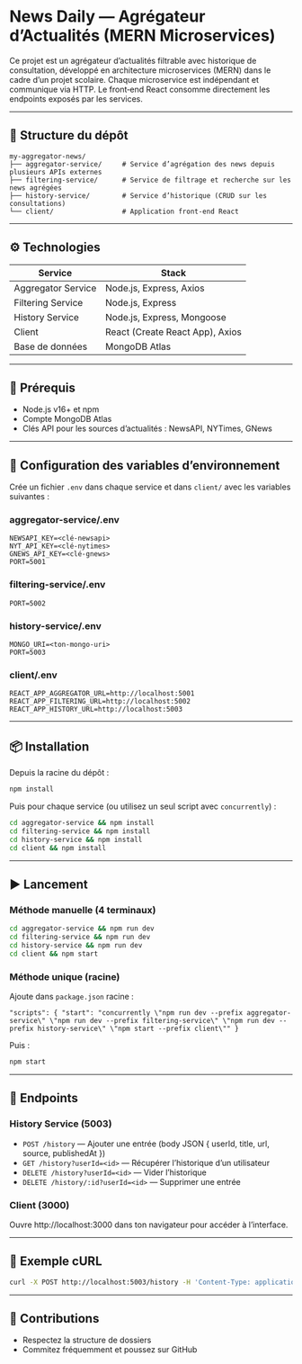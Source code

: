 # News Daily — Agrégateur d’Actualités (MERN Microservices)

Ce projet est un agrégateur d’actualités filtrable avec historique de consultation, développé en architecture microservices (MERN) dans le cadre d’un projet scolaire. Chaque microservice est indépendant et communique via HTTP. Le front‑end React consomme directement les endpoints exposés par les services.

---
## 📁 Structure du dépôt
```
my-aggregator-news/
├── aggregator-service/     # Service d’agrégation des news depuis plusieurs APIs externes
├── filtering-service/      # Service de filtrage et recherche sur les news agrégées
├── history-service/        # Service d’historique (CRUD sur les consultations)
└── client/                 # Application front‑end React
```

---
## ⚙️ Technologies
| Service            | Stack                        |
|--------------------|------------------------------|
| Aggregator Service | Node.js, Express, Axios      |
| Filtering Service  | Node.js, Express             |
| History Service    | Node.js, Express, Mongoose   |
| Client             | React (Create React App), Axios |
| Base de données    | MongoDB Atlas                |

---
## 🚀 Prérequis
- Node.js v16+ et npm
- Compte MongoDB Atlas
- Clés API pour les sources d’actualités : NewsAPI, NYTimes, GNews

---
## 🔧 Configuration des variables d’environnement
Crée un fichier `.env` dans chaque service et dans `client/` avec les variables suivantes :

### aggregator-service/.env
```
NEWSAPI_KEY=<clé-newsapi>
NYT_API_KEY=<clé-nytimes>
GNEWS_API_KEY=<clé-gnews>
PORT=5001
```

### filtering-service/.env
```
PORT=5002
```

### history-service/.env
```
MONGO_URI=<ton-mongo-uri>
PORT=5003
```

### client/.env
```
REACT_APP_AGGREGATOR_URL=http://localhost:5001
REACT_APP_FILTERING_URL=http://localhost:5002
REACT_APP_HISTORY_URL=http://localhost:5003
```

---
## 📦 Installation
Depuis la racine du dépôt :
```bash
npm install
```
Puis pour chaque service (ou utilisez un seul script avec `concurrently`) :
```bash
cd aggregator-service && npm install
cd filtering-service && npm install
cd history-service && npm install
cd client && npm install
```

---
## ▶️ Lancement
### Méthode manuelle (4 terminaux)
```bash
cd aggregator-service && npm run dev
cd filtering-service && npm run dev
cd history-service && npm run dev
cd client && npm start
```

### Méthode unique (racine)
Ajoute dans `package.json` racine :
```jsonc
"scripts": { "start": "concurrently \"npm run dev --prefix aggregator-service\" \"npm run dev --prefix filtering-service\" \"npm run dev --prefix history-service\" \"npm start --prefix client\"" }
```
Puis :
```bash
npm start
```

---
## 📡 Endpoints

### History Service (5003)
- `POST /history` — Ajouter une entrée (body JSON { userId, title, url, source, publishedAt })
- `GET /history?userId=<id>` — Récupérer l’historique d’un utilisateur
- `DELETE /history?userId=<id>` — Vider l’historique
- `DELETE /history/:id?userId=<id>` — Supprimer une entrée

### Client (3000)
Ouvre http://localhost:3000 dans ton navigateur pour accéder à l’interface.

---
## 📖 Exemple cURL
```bash
curl -X POST http://localhost:5003/history -H 'Content-Type: application/json' -d '{"userId":"123","title":"Titre","url":"https://...","source":"newsapi","publishedAt":"2025-03-20T00:00:00Z"}'
```

---
## 🤝 Contributions
- Respectez la structure de dossiers
- Commitez fréquemment et poussez sur GitHub
